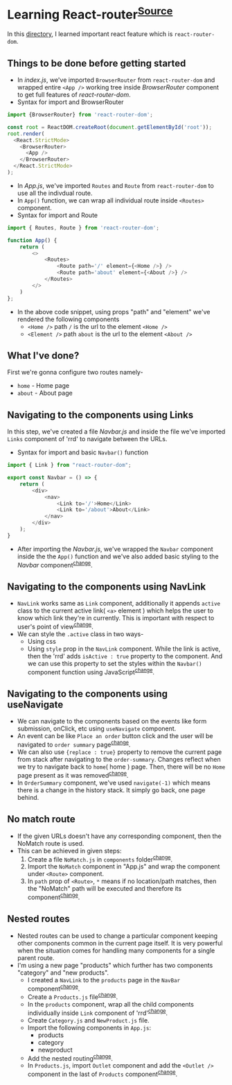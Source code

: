 # Learning React-router<sup>[Source](https://reactrouter.com/en/main)</sup>
In this [directory](https://github.com/harshrajhrj/react-grasp/tree/react-router), I learned important react feature which is `react-router-dom`.
## Things to be done before getting started
* In *index.js*, we've imported `BrowserRouter` from `react-router-dom` and wrapped entire `<App />` working tree inside *BrowserRouter* component to get full features of *react-router-dom*.
* Syntax for import and BrowserRouter
```javascript
import {BrowserRouter} from 'react-router-dom';

const root = ReactDOM.createRoot(document.getElementById('root'));
root.render(
  <React.StrictMode>
    <BrowserRouter>
      <App />
    </BrowserRouter>
  </React.StrictMode>
);
```
* In *App.js*, we've imported `Routes` and `Route` from `react-router-dom` to use all the indivdual route.
* In `App()` function, we can wrap all individual route inside `<Routes>` component.
* Syntax for import and Route
```javascript
import { Routes, Route } from 'react-router-dom';

function App() {
    return (
        <>
            <Routes>
                <Route path='/' element={<Home />} />
                <Route path='about' element={<About />} />
            </Routes>
        </>
    )
};
```
* In the above code snippet, using props "path" and "element" we've rendered the following components
    + `<Home />` path `/` is the url to the element `<Home />`
    + `<Element />` path `about` is the url to the element `<About />`
## What I've done?
First we're gonna configure two routes namely-
+ `home` - Home page
+ `about` - About page
## Navigating to the components using Links
In this step, we've created a file *Navbar.js* and inside the file we've imported `Links` component of 'rrd' to navigate between the URLs.
* Syntax for import and basic `Navbar()` function
```javascript
import { Link } from "react-router-dom";

export const Navbar = () => {
    return (
        <div>
            <nav>
                <Link to='/'>Home</Link>
                <Link to='/about'>About</Link>
            </nav>
        </div>
    );
}
```
* After importing the *Navbar.js*, we've wrapped the `Navbar` component inside the the `App()` function and we've also added basic styling to the *Navbar* component<sup>[change](https://github.com/harshrajhrj/react-grasp/blob/f4c5273806766a9cbc212600498895b90b7a1e18/src/App.js#L10)</sup>.
## Navigating to the components using NavLink
* `NavLink` works same as `Link` component, additionally it appends `active` class to the current active link( `<a>` element ) which helps the user to know which link they're in currently. This is important with respect to user's point of view<sup>[change](https://github.com/harshrajhrj/react-grasp/blob/ccd1be5485cfff03dc4f0f882167ac765378369a/src/components/Navbar.js#L7)</sup>.
* We can style the `.active` class in two ways-
    + Using css
    + Using `style` prop in the `NavLink` component. While the link is active, then the 'rrd' adds `isActive : true` property to the component. And we can use this property to set the styles within the `Navbar()` component function using JavaScript<sup>[change](https://github.com/harshrajhrj/react-grasp/blob/f706fb175b01978fd742fe987e229b81f1db1c30/src/components/Navbar.js#L4)</sup>.
## Navigating to the components using useNavigate
* We can navigate to the components based on the events like form submission, onClick, etc using `useNavigate` component.
* An event can be like `Place an order` button click and the user will be navigated to `order summary` page<sup>[change](https://github.com/harshrajhrj/react-grasp/blob/839be61bc54e343d2ff6966749a6c6083d4d9b82/src/components/Home.js#L8)</sup>.
* We can also use `{replace : true}` property to remove the current page from stack after navigating to the `order-summary`. Changes reflect when we try to navigate back to `home`( home ) page. Then, there will be no `Home` page present as it was removed<sup>[change](https://github.com/harshrajhrj/react-grasp/blob/839be61bc54e343d2ff6966749a6c6083d4d9b82/src/components/OrderSummary.js#L8)</sup>.
* In `OrderSummary` component, we've used `navigate(-1)` which means there is a change in the history stack. It simply go back, one page behind.
## No match route
* If the given URLs doesn't have any corresponding component, then the NoMatch route is used.
* This can be achieved in given steps:
    1. Create a file `NoMatch.js` in `components` folder<sup>[change](https://github.com/harshrajhrj/react-grasp/blob/935ee74416446460035f79d09fd70a56ff044911/src/components/About.js#L1)</sup>.
    2. Import the `NoMatch` component in "App.js" and wrap the component under `<Route>` component.
    3. In `path` prop of `<Route>`, `*` means if no location/path matches, then the "NoMatch" path will be executed and therefore its component<sup>[change](https://github.com/harshrajhrj/react-grasp/blob/935ee74416446460035f79d09fd70a56ff044911/src/App.js#L20)</sup>.
## Nested routes
* Nested routes can be used to change a particular component keeping other components common in the current page itself. It is very powerful when the situation comes for handling many components for a single parent route.
* I'm using a new page "products" which further has two components "category" and "new products".
    * I created a `NavLink` to the `products` page in the `NavBar` component<sup>[change](https://github.com/harshrajhrj/react-grasp/blob/7fa92fdea25aa3a4a5e3a9d67dbd06f266f2aff8/src/components/Navbar.js#L15)</sup>.
    * Create a `Products.js` file<sup>[change](https://github.com/harshrajhrj/react-grasp/blob/7fa92fdea25aa3a4a5e3a9d67dbd06f266f2aff8/src/components/Products.js#L3)</sup>.
    * In the `products` component, wrap all the child components individually inside `Link` component of 'rrd'<sup>[change](https://github.com/harshrajhrj/react-grasp/blob/7fa92fdea25aa3a4a5e3a9d67dbd06f266f2aff8/src/components/Products.js#L10-L11)</sup>.
    * Create `Category.js` and `NewProduct.js` file.
    * Import the following components in `App.js`:
        * products
        * category
        * newproduct
    * Add the nested routing<sup>[change](https://github.com/harshrajhrj/react-grasp/blob/7fa92fdea25aa3a4a5e3a9d67dbd06f266f2aff8/src/App.js#L23)</sup>.
    * In `Products.js`, import `Outlet` component and add the `<Outlet />` component in the last of `Products` component<sup>[change](https://github.com/harshrajhrj/react-grasp/blob/7fa92fdea25aa3a4a5e3a9d67dbd06f266f2aff8/src/components/Products.js#L13)</sup>.